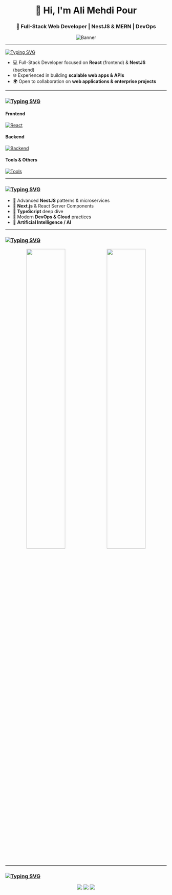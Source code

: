 <h1 align="center">👋 Hi, I'm Ali Mehdi Pour</h1>
<h3 align="center">🚀 Full-Stack Web Developer | NestJS & MERN | DevOps </h3>

<p align="center">
  <img src="https://capsule-render.vercel.app/api?type=waving&color=gradient&height=200&section=header&text=Hello%20And%20Welcome%20To%20My%20Github,%20Stragner&fontSize=30&fontColor=fff" alt="Banner"/>
</p>

---

[![Typing SVG](https://readme-typing-svg.demolab.com?font=Fira+Code&weight=600&size=16&duration=3000&pause=1000&repeat=false&width=435&lines=About+Me%3A)](https://github.com/ali-mehdi-pour/)
- 💻 Full-Stack Developer focused on **React** (frontend) & **NestJS** (backend)  
- 🌐 Experienced in building **scalable web apps & APIs**  
- 🌍 Open to collaboration on **web applications & enterprise projects**  

---

### [![Typing SVG](https://readme-typing-svg.demolab.com?font=Fira+Code&weight=600&size=16&duration=3000&pause=1000&repeat=false&width=435&lines=Teach+Stack%3A)](https://github.com/ali-mehdi-pour/)

#### Frontend  
[![React](https://skillicons.dev/icons?i=react,ts,js,html,css,tailwind&theme=dark)](https://github.com/Ali-mehdi-poor)  

#### Backend  
[![Backend](https://skillicons.dev/icons?i=nestjs,nodejs,express,php,mysql,mongodb,wordpress&theme=dark)](https://github.com/Ali-mehdi-poor)  

#### Tools & Others  
[![Tools](https://skillicons.dev/icons?i=git,linux,docker,nginx,postman,vscode&theme=dark)](https://github.com/Ali-mehdi-poor)  

---

### [![Typing SVG](https://readme-typing-svg.demolab.com?font=Fira+Code&weight=600&size=16&duration=3000&pause=1000&repeat=false&width=435&lines=Currently+Learning%3A)](https://github.com/ali-mehdi-pour/)
- 🔹 Advanced **NestJS** patterns & microservices  
- 🔹 **Next.js** & React Server Components  
- 🔹 **TypeScript** deep dive  
- 🔹 Modern **DevOps & Cloud** practices  
- 🔹 **Artificial Intelligence / AI**

---

### [![Typing SVG](https://readme-typing-svg.demolab.com?font=Fira+Code&weight=600&size=16&duration=3000&pause=1000&repeat=false&width=435&lines=GitHub+Stats%3A)](https://github.com/ali-mehdi-pour/)
<p align="center">
  <img src="https://github-readme-stats.vercel.app/api?username=ali-mehdi-pour&show_icons=true&theme=tokyonight&hide_title=true&hide_border=true" width="49%" />
  <img src="https://github-readme-streak-stats.herokuapp.com/?user=ali-mehdi-pour&theme=tokyonight&hide_border=true" width="49%" />
</p>

---

### [![Typing SVG](https://readme-typing-svg.demolab.com?font=Fira+Code&weight=600&size=16&duration=3000&pause=1000&repeat=false&width=435&lines=Connect+with+Me%3A)](https://github.com/ali-mehdi-pour/)
<p align="center">
  <a href="https://github.com/Ali-mehdi-poor"><img src="https://img.shields.io/badge/GitHub-000000?style=for-the-badge&logo=github&logoColor=white"/></a>
  <a href="mailto:ali113820619@gmail.com"><img src="https://img.shields.io/badge/Email-D14836?style=for-the-badge&logo=gmail&logoColor=white"/></a>
  <a href="https://t.me/GoodVirous"><img src="https://img.shields.io/badge/Telegram-0088cc?style=for-the-badge&logo=telegram&logoColor=white"/></a>
</p>
